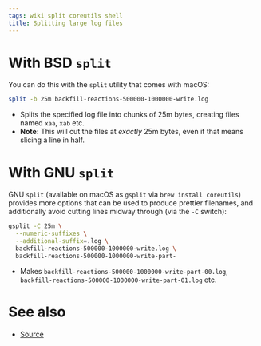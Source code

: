 ```yaml
---
tags: wiki split coreutils shell
title: Splitting large log files
---
```


# With BSD `split`

You can do this with the `split` utility that comes with macOS:

```bash
split -b 25m backfill-reactions-500000-1000000-write.log
```

- Splits the specified log file into chunks of 25m bytes, creating files named `xaa`, `xab` etc.
- **Note:** This will cut the files at _exactly_ 25m bytes, even if that means slicing a line in half.

# With GNU `split`

GNU `split` (available on macOS as `gsplit` via `brew install coreutils`) provides more options that can be used to produce prettier filenames, and additionally avoid cutting lines midway through (via the `-C` switch):

```bash
gsplit -C 25m \
  --numeric-suffixes \
  --additional-suffix=.log \
  backfill-reactions-500000-1000000-write.log \
  backfill-reactions-500000-1000000-write-part-
```

- Makes `backfill-reactions-500000-1000000-write-part-00.log`, `backfill-reactions-500000-1000000-write-part-01.log` etc.

# See also

- [Source](https://stackoverflow.com/questions/2016894/how-can-i-split-a-large-text-file-into-smaller-files-with-an-equal-number-of-lin)
